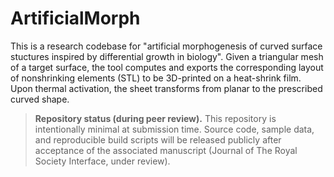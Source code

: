 # ArtificialMorph

This is a research codebase for "artificial morphogenesis of curved surface stuctures inspired by differential growth in biology".
Given a triangular mesh of a target surface, the tool computes and exports the corresponding layout of nonshrinking elements (STL) to be 3D-printed on a heat-shrink film. Upon thermal activation, the sheet transforms from planar to the prescribed curved shape.

> **Repository status (during peer review).**
> This repository is intentionally minimal at submission time. Source code, sample data, and reproducible build scripts will be released publicly after acceptance of the associated manuscript (Journal of The Royal Society Interface, under review).
